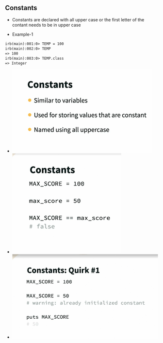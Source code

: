 ## Constants 

* Constants are declared with all upper case or the first letter of the contant needs to be in upper case 


* Example-1

```
irb(main):001:0> TEMP = 100
irb(main):002:0> TEMP
=> 100
irb(main):003:0> TEMP.class
=> Integer
```

* ![constant](./images/image1.png)
* ![constant](./images/image2.png)
* ![constant](./images/image3.png)
